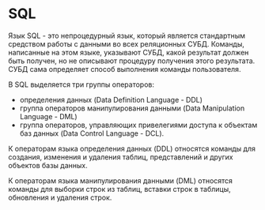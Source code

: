 # SQL

Язык SQL - это непроцедурный язык, который является стандартным средством работы с данными во всех реляционных СУБД. Команды, написанные на этом языке, указывают СУБД, какой результат должен быть получен, но не описывают процедуру получения этого результата. СУБД сама определяет способ выполнения команды пользователя. 

В SQL выделяется три группы операторов:
* определения данных (Data Definition Language - DDL)
* группа операторов манипулирования данными (Data Manipulation Language - DML)
* группа операторов, управляющих привелегиями доступа к объектам баз данных (Data Control Language - DCL).

К операторам языка определения данных (DDL) относятся команды для создания, изменения и удаления таблиц, представлений и других объектов базы данных.

К операторам языка манипулирования данными (DML) относятся команды для выборки строк из таблиц, вставки строк в таблицы, обновления и удаления строк.
